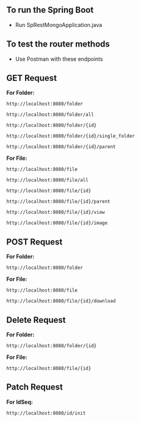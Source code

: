## To run the Spring Boot

- Run SpRestMongoApplication.java

## To test the router methods

- Use Postman with these endpoints


## GET Request
**For Folder:**
```
http://localhost:8080/folder

http://localhost:8080/folder/all

http://localhost:8080/folder/{id}

http://localhost:8080/folder/{id}/single_folder

http://localhost:8080/folder/{id}/parent
```

**For File:**
```
http://localhost:8080/file

http://localhost:8080/file/all

http://localhost:8080/file/{id}

http://localhost:8080/file/{id}/parent

http://localhost:8080/file/{id}/view

http://localhost:8080/file/{id}/image
```


## POST Request
**For Folder:**
```
http://localhost:8080/folder
```

**For File:**
```
http://localhost:8080/file

http://localhost:8080/file/{id}/download
```

## Delete Request
**For Folder:**
```
http://localhost:8080/folder/{id}
```

**For File:**
```
http://localhost:8080/file/{id}
```

## Patch Request
**For IdSeq:**
```
http://localhost:8080/id/init
```